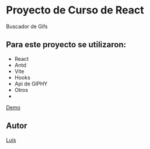 # Proyecto de Curso de React

Buscador de Gifs

## Para este proyecto se utilizaron:
- React
- Antd
- Vite
- Hooks
- Api de GIPHY
- Otros
- 
[Demo](https://roaring-florentine-489c99.netlify.app/)

## Autor 
[Luis](https://github.com/luismachain95)
